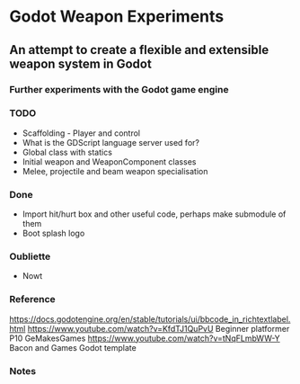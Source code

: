 # Godot Weapon Experiments

## An attempt to create a flexible and extensible weapon system in Godot

### Further experiments with the Godot game engine

### TODO
- Scaffolding - Player and control
- What is the GDScript language server used for?
- Global class with statics
- Initial weapon and WeaponComponent classes
- Melee, projectile and beam weapon specialisation

### Done
- Import hit/hurt box and other useful code, perhaps make submodule of them
- Boot splash logo

### Oubliette
- Nowt

### Reference
https://docs.godotengine.org/en/stable/tutorials/ui/bbcode_in_richtextlabel.html
https://www.youtube.com/watch?v=KfdTJ1QuPvU Beginner platformer P10 GeMakesGames
https://www.youtube.com/watch?v=tNqFLmbWW-Y Bacon and Games Godot template

### Notes
